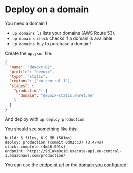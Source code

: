 # Deploy on a domain

You need a domain !

- `up domains ls` lists your domains (AWS Route 53).
- `up domains check` checks if a domain is available.
- `up domains buy` to purchase a domain!

Create the `up.json` file:

```json
{
  "name": "devoxx-02",
  "profile": "devoxx",
  "type": "static",
  "regions": ["eu-central-1"],
  "stages": {
    "production": {
      "domain": "devoxx-static.ehret.me"
    }
  }
}
```

And deploy with `up deploy production`.

You should see something like this:

```
build: 6 files, 6.9 MB (501ms)
deploy: production (commit 0d02cc3) (3.474s)
stack: complete (4m46.091s)
endpoint: https://9d1akm8c1d.execute-api.eu-central-1.amazonaws.com/production/
```

You can use the [endpoint url](https://9d1akm8c1d.execute-api.eu-central-1.amazonaws.com/production/) or the [domain you configured](https://devoxx-static.ehret.me/)!